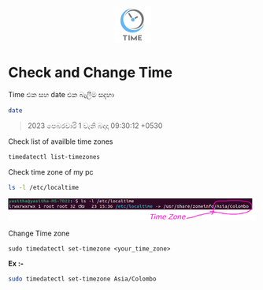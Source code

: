 <p align="center">
  <img src="../images/time-logo.png" />
</p>

# Check and Change Time

Time එක සහ date එක බැලීම සදහා 
```bash
date
```
> 2023 පෙබරවාරි  1 වැනි බදාදා 09:30:12 +0530

Check list of availble time zones

```bash
timedatectl list-timezones
```

Check time zone of my pc

```bash
ls -l /etc/localtime
```
![my time zone](../images/time/my-time-zone.png)

Change Time zone
```bahs
sudo timedatectl set-timezone <your_time_zone>
```

**Ex :-** 
```bash
sudo timedatectl set-timezone Asia/Colombo
```